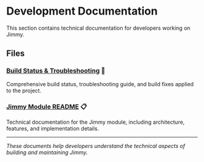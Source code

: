 # Development Documentation

This section contains technical documentation for developers working on Jimmy.

## Files

### [Build Status & Troubleshooting](./BUILD_STATUS.md) 🔧
Comprehensive build status, troubleshooting guide, and build fixes applied to the project.

### [Jimmy Module README](./JIMMY_MODULE_README.md) 📋
Technical documentation for the Jimmy module, including architecture, features, and implementation details.

---

*These documents help developers understand the technical aspects of building and maintaining Jimmy.* 